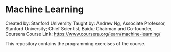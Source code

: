 # Machine Learning
Created by: Stanford University
Taught by: Andrew Ng, Associate Professor, Stanford University; Chief Scientist, Baidu; Chairman and Co-founder, Coursera
Course Link: https://www.coursera.org/learn/machine-learning/



This repository contains the programming exercises of the course.